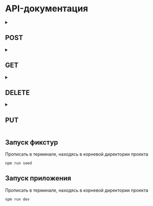 # API-документация

<details>
    <summary><h2>POST</h2></summary>
    
<details>
<summary>
    <h3><code>/users/register</code> - регистрация (создание) нового пользователя.</h3>
</summary>
    Тело запроса должно содержать поля в формате JSON:
    <ul>
        <li><b><code>email</code></b></li>
        <li><b><code>password</code></b></li>
    </ul>

**Возвращаемый ответ**
```json
{
    "success": true,
    "payload": {
        email: "exampe@gmail.com",
        id: 6,
        isEmailConfirmed: false,
        resetPasswordToken: null,
        role: "specialist", // Роль "specialist", назначается по умолчанию при регистрации
        token: "1ea13e66-1ff1-4c25-993f-7968a46d075c",
        username: "Специалист" // Имя пользователя по умолчанию "Специалист"
    }
}
```
</details>
<details>
<summary>
    <h3><code>/users/set_username</code> - изменение имени пользователя.</h3>
</summary>
    Этот запрос изменяет имя пользователя.

**Аутентификация:**
    Требуется заголовок авторизации с токеном.

<p>Тело запроса должно содержать поля в формате JSON:<p>
<ul>
  <li><b><code>username</code></b>: строка, содержащее новое имя пользователя. Не должно содержать цифр.</li>
</ul>

**Возможные ответы:**

**200 OK**: Успешное изменение имени пользователя.
```json
{
  "id": 1,
  "username": "Новое Имя",
  "email": "user@example.com",
  "role": "specialist"
}
```
- **400 Bad Request**: Неверный токен или неполные/некорректные данные.
```json
{
  "error": {
    "message": "Неверный токен или адрес электронной почты не подтвержден."
  }
}
```
- **401 Unauthorized**: Токен не предоставлен.
```json
{
  "error": {
    "message": "Unauthorized"
  }
}
```
- **500 Internal Server Error**: Ошибка на сервере при изменении имени пользователя.
```json
{
  "error": {
    "message": "Ошибка установки имени пользователя"
  }
}
```
</details>

<details>
<summary>
    <h3><code>/users/resend_confirmation</code> - повторная отправка письма для подтверждения регистрации.</h3>
</summary>
    Этот запрос повторно отправляет письмо для подтверждения регистрации на указанный email.

    Тело запроса должно содержать поля в формате JSON:
<ul>
  <li><b><code>email</code></b>: строка, содержащая email пользователя.</li>
</ul>

**Возможные ответы:**
- **200 OK**: Успешная повторная отправка письма.
```json
{
  "message": "Подтверждение повторно отправлено на вашу почту."
}
```
- **400 Bad Request**: Неверный адрес электронной почты.
```json
{
  "error": {
    "message": "Неверный адрес электронной почты."
  }
}
```
</details>

<details>
    <summary>
      <h3><code>/users/login</code> - аутентификация пользователя.</h3>
    </summary>

    Этот запрос выполняет аутентификацию пользователя по email и паролю.

Тело запроса должно содержать поля в формате JSON:
<ul>
  <li><b><code>email</code></b>: строка, содержащая email пользователя.</li>
  <li><b><code>password</code></b>: строка, содержащая пароль пользователя (минимум 8 символов).</li>
</ul>

**Возможные ответы:**
- **200 OK**: Успешная аутентификация пользователя.
```json
{
  "id": 1,
  "username": "User1",
  "email": "user1@example.com",
  "role": "specialist",
  "token": "some-jwt-token"
}
```
- **401 Unauthorized**: Неверные данные для входа.
```json
{
  "error": {
    "message": "Ошибка данных"
  }
}
```
- **500 Internal Server Error**: Ошибка на сервере при аутентификации пользователя.
```json
{
  "error": {
    "message": "Произошла ошибка при аутентификации"
  }
}
```
</details>

<details>
    <summary>
      <h3><code>/users/request_password_reset</code> - отправка ссылки для подтверждения сброса пароля.</h3>
    </summary>

    Этот запрос отправляет ссылку для сброса пароля на указанный email.

**Тело запроса:**
<ul>
  <li><b><code>email</code></b>: строка, содержащая email пользователя.</li>
</ul>

**Возможные ответы:**
- **200 OK**: Успешная отправка ссылки для сброса пароля.
```json
{
  "message": "Ссылка для сброса пароля отправлена на ваш email"
}
```
- **500 Internal Server Error**: Ошибка на сервере при отправке письма.
```json
{
  "error": {
    "message": "Сообщение об ошибке"
  }
}
```
</details>
<details>
    <summary>
      <h3><code>/users/resend_password_reset</code> - повторная отправка письма для сброса пароля.</h3>
    </summary>

    Этот запрос повторно отправляет ссылку для сброса пароля на указанный email.

**Тело запроса:**
<ul>
  <li><b><code>email</code></b>: строка, содержащая email пользователя.</li>
</ul>

**Возможные ответы:**
- **200 OK**: Успешная повторная отправка ссылки для сброса пароля.
```json
{
  "message": "Ссылка для сброса пароля повторно отправлена на ваш email"
}
```
- **500 Internal Server Error**: Ошибка на сервере при повторной отправке письма.
```json
{
  "error": {
    "message": "Сообщение об ошибке"
  }
}
```
</details>
<details>
    <summary>
      <h3><code>/reset_password/:token</code> - сброс пароля.</h3>
    </summary>

    Этот запрос выполняет сброс пароля пользователя по указанному токену.

**Параметры URL:**
<ul>
  <li><b><code>token</code></b>: строка, содержащая токен для сброса пароля.</li>
</ul>

**Тело запроса:**
<ul>
  <li><b><code>password</code></b>: строка, содержащая новый пароль пользователя.</li>
</ul>

**Возможные ответы:**
- **200 OK**: Успешный сброс пароля.
```json
{
  "message": "Пароль успешно изменен"
}
```
- **400 Bad Request**: Ошибка валидации данных запроса.
```json
{
  "errors": [
    {
      "property": "password",
      "constraints": {
        "isString": "Пароль должен быть строкой",
        "isNotEmpty": "Укажите пароль",
        "isStrongPassword": "Пароль должен иметь длину не менее 8 символов, содержать хотя бы одну заглавную букву, одну строчную букву, одну цифру и один специальный символ."
      }
    },
    {
      "property": "resetPasswordToken",
      "constraints": {
        "isString": "Токен должен быть строкой",
        "isNotEmpty": "Укажите токен"
      }
    }
  ]
}
```
- **500 Internal Server Error**: Ошибка на сервере при сбросе пароля.
```json
{
  "error": {
    "message": "Сообщение об ошибке"
  }
}
```
</details>

<details>
    <summary>
      <h3><code>/surveys</code> - создание нового опроса.</h3>
    </summary>

    Этот запрос создает новый опрос на основе предоставленных данных.

**Тело запроса:**
```json
{
  "userId": 1,
  "source": "example source" // не обязательное поле
}
```

**Возможные ответы:**
- **200 OK**: Успешное создание опроса, возвращает созданный опрос.
```json
{
  "id": 123,
  "userId": 1,
  "source": "example source",
  "createdAt": "2024-07-25T00:00:00.000Z"
}
```
- **400 Bad Request**: Неверные данные запроса.
```json
{
  "error": {
    "message": "Ошибка валидации данных"
  }
}
```
- **500 Internal Server Error**: Ошибка сервера при создании опроса.
```json
{
  "error": {
    "message": "Ошибка создания опроса"
  }
}
```
</details>

<details>
    <summary>
      <h3><code>/statistic/create</code> - создание новой статистики.</h3>
    </summary>

    Создает новую статистику на основе предоставленных данных.

**Тело запроса:**
```json
{
  "userId": 1,
  "datetime": "2024-07-25T00:00:00.000Z",
  "successCriteria": 80
}
```

**Возможные ответы:**
- **200 OK**: Успешное создание статистики.
```json
{
  "id": 1,
  "userId": 1,
  "datetime": "2024-07-25T00:00:00.000Z",
  "successCriteria": 80
}
```
- **400 Bad Request**: Неверные данные запроса.
```json
{
  "message": "Ошибка валидации данных",
  "detailedMessage": "Подробное сообщение об ошибке"
}
```
- **500 Internal Server Error**: Ошибка сервера при создании статистики.
```json
{
  "message": "Ошибка создания статистики",
  "detailedMessage": "Подробное сообщение об ошибке"
}
```
</details>

<details>
    <summary>
      <h3><code>/cards</code> - Создание новой карточки.</h3>
    </summary>

    Создает новую карточку. Поддерживает загрузку изображения и видео.

**Форма запроса:**
- `image` (файл): Изображение карточки.
- `video` (файл): Видео карточки.

**Тело запроса:**
```json
{
  "title": "Название карточки",
  "category": "Категория карточки"
}
```

**Возможные ответы:**
- **200 OK**: Успешное создание карточки.
```json
{
  "id": 1,
  "title": "Название карточки",
  "image": "filename.jpg",
  "video": "filename.mp4",
  "category": "Категория карточки"
}
```
- **400 Bad Request**: Ошибка валидации данных.
```json
{
  "message": "Ошибка валидации данных",
  "detailedMessage": "Подробное сообщение об ошибке"
}
```
- **500 Internal Server Error**: Ошибка при создании карточки.
```json
{
  "message": "Ошибка создания карточки",
  "detailedMessage": "Подробное сообщение об ошибке"
}
```
</details>

</details>

<details>
<summary><h2>GET</h2></summary>
<details>
<summary>
    <h3><code>/users</code> - возвращает список пользователей.</h3>
</summary>
    Этот запрос возвращает список всех пользователей.
    
**Возможные ответы:**

- **200 OK**: Успешное получение списка пользователей.
```json
    [
      {
        "id": 1,
        "username": "User1",
        "email": "user1@example.com",
        "role": "specialist"
      },
      {
        "id": 2,
        "username": "User2",
        "email": "user2@example.com",
        "role": "admin"
      }
      // Пример структуры возвращаемых данных
    ]
```
</details>

<details>
<summary>
    <h3><code>/users/confirm/:token</code> - подтверждение email пользователя.</h3>
</summary>
        
    Этот запрос подтверждает email пользователя по токену.
<summary>
    Параметры URL:
    <b><code>token</code></b> - токен, отправленный на email пользователя.
</summary>
        
**Возможные ответы:**
<summary>

**200 OK**: Успешное подтверждение email.

**400 Bad Request**: Недействительная ссылка подтверждения.

**500 Internal Server Error**: Ошибка на сервере при подтверждении email.
```json
{
    "error": { "message": "Ошибка подтверждения электронной почты" }
}
```
</details>
<details>
    <summary>
      <h3><code>/users/find_by_email/:email</code> - поиск пользователя по почте.</h3>
    </summary>

    Этот запрос выполняет поиск пользователя по указанному email.

**Параметры URL:**
<ul>
  <li><b><code>email</code></b>: строка, содержащая email пользователя для поиска.</li>
</ul>

**Возможные ответы:**
- **200 OK**: Успешное получение данных пользователя.
```json
{
  "id": 1,
  "username": "Специалист",
  "email": "user1@example.com",
  "role": "specialist",
  "isEmailConfirmed": false, // Значение по дефолту - меняется на true после подтверждения почты пользователем
  "token": "1ea13e66-1ff1-4c25-993f-7968a46d075c",
  "resetPasswordToken": null
}
```
- **400 Bad Request**: Неверный адрес электронной почты.
```json
{
  "error": {
    "message": "Неверный адрес электронной почты."
  }
}
```
- **500 Internal Server Error**: Ошибка на сервере при поиске пользователя.
```json
{
  "error": {
    "message": "Ошибка поиска пользователя"
  }
}
```
</details>

<details>
    <summary>
      <h3><code>/users/find_by_reset_password_token/:token</code> - поиск пользователя по токену сброса пароля.</h3>
    </summary>
    
    Этот запрос выполняет поиск пользователя по указанному токену для сброса пароля.

**Параметры URL:**
<ul>
  <li><b><code>token</code></b>: строка, содержащая токен сброса пароля для поиска пользователя.</li>
</ul>

**Возможные ответы:**
- **200 OK**: Успешное получение данных пользователя.
```json
{
  "id": 1,
  "username": "Специалист",
  "email": "user1@example.com",
  "role": "specialist",
  "isEmailConfirmed": false,
  "token": "1ea13e66-1ff1-4c25-993f-7968a46d075c",
  "resetPasswordToken": "699adba5-fecc-4237-ae06-eeda8c63dcaa"
}
```
- **200 OK**: Пользователь с указанным токеном не найден.
```json
null
```
- **500 Internal Server Error**: Ошибка на сервере при поиске пользователя.
```json
{
  "error": {
    "message": "Ошибка поиска пользователя"
  }
}
```
</details>

<details>
    <summary>
      <h3><code>/users/auth/google</code> - аутентификация через Google.</h3>
    </summary>

    Этот запрос перенаправляет пользователя на страницу аутентификации Google для получения доступа к профилю и email.

**Возможные ответы:**
- **302 Found**: Перенаправление на страницу аутентификации Google.
</details>

<details>
    <summary>
      <h3><code>/users/auth/google/callback</code> - обработка обратного вызова после аутентификации через Google.</h3>
    </summary>

    Этот запрос обрабатывает ответ от Google после аутентификации.

**Возможные ответы:**
- **302 Found**: Перенаправление на страницу успеха с данными пользователя.
```json
{
  "redirect": "http://localhost:5173/auth/google/success?user=<USER_DATA>"
}
```
- **302 Found**: Перенаправление на главную страницу при ошибке аутентификации.
```json
{
  "redirect": "/"
}
```
</details>

<details>
    <summary>
      <h3><code>/statistic</code> - получение всех статистик.</h3>
    </summary>

    Возвращает список всех статистик.

**Возможные ответы:**
- **200 OK**: Успешное получение списка статистик.
```json
[
  {
    "id": 1,
    "userId": 1,
    "datetime": "2024-07-25T00:00:00.000Z",
    "successCriteria": 80
  },
  {
    "id": 2,
    "userId": 2,
    "datetime": "2024-07-25T00:00:00.000Z",
    "successCriteria": 90
  }
]
```
- **500 Internal Server Error**: Ошибка сервера при получении статистик.
```json
{
  "error": {
    "message": "Ошибка получения статистик"
  }
}
```
</details>

<details>
    <summary>
      <h3><code>/statistic/:id</code> - получение статистики по идентификатору.</h3>
    </summary>

    Возвращает статистику по заданному идентификатору.

**Параметры запроса:**
- `id` (number, обязательный): Идентификатор статистики.

**Возможные ответы:**
- **200 OK**: Успешное получение статистики.
```json
{
  "id": 1,
  "userId": 1,
  "datetime": "2024-07-25T00:00:00.000Z",
  "successCriteria": 80
}
```
- **400 Bad Request**: Статистика не найдена.
```json
{
  "message": "Statistic not found",
  "detailedMessage": "Подробное сообщение об ошибке"
}
```
- **500 Internal Server Error**: Ошибка сервера при получении статистики.
```json
{
  "message": "Ошибка получения статистики",
  "detailedMessage": "Подробное сообщение об ошибке"
}
```
</details>

<details>
    <summary>
      <h3><code>/cards</code> - Получение всех карточек по категории.</h3>
    </summary>

    Возвращает карточки, относящиеся к указанной категории.

**Параметры запроса:**
- `category` (string, обязательный): Категория карточек.

**Возможные ответы:**
- **200 OK**: Успешное получение карточек.
```json
[
  {
    "id": 1,
    "title": "Карточка 1",
    "image": "image1.jpg",
    "video": "video1.mp4",
    "category": "Категория 1"
  }
]
```
- **500 Internal Server Error**: Ошибка при получении карточек.
```json
{
  "message": "Ошибка получения карточек"
}
```
</details>

<details>
    <summary>
      <h3><code>/cards/all</code> - Получение всех карточек.</h3>
    </summary>

    Возвращает все карточки без фильтрации по категории.

**Возможные ответы:**
- **200 OK**: Успешное получение всех карточек.
```json
[
  {
    "id": 1,
    "title": "Карточка 1",
    "image": "image1.jpg",
    "video": "video1.mp4",
    "category": "Категория 1"
  }
]
```
- **500 Internal Server Error**: Ошибка при получении карточек.
```json
{
  "message": "Ошибка получения карточек"
}
```
</details>

 <details>
    <summary>
      <h3><code>/cards/show</code> - Получение карточек для игры "покажи".</h3>
    </summary>

    Возвращает карточки для игры "покажи", фильтруя по указанным категориям.

**Параметры запроса:**
- `category` (string[]): Массив категорий.

**Возможные ответы:**
- **200 OK**: Успешное получение карточек.
```json
[
  {
    "id": 1,
    "title": "Карточка 1",
    "image": "image1.jpg",
    "video": "video1.mp4",
    "category": "Категория 1"
  }
]
```
- **500 Internal Server Error**: Ошибка при получении карточек.
```json
{
  "message": "Ошибка получения карточек"
}
```
</details>

<details>
    <summary>
      <h3><code>/cards/:id</code> - Получение карточки по идентификатору.</h3>
    </summary>

    Возвращает карточку по указанному идентификатору.

**Параметры запроса:**
- `id` (number, обязательный): Идентификатор карточки.

**Возможные ответы:**
- **200 OK**: Успешное получение карточки.
```json
{
  "id": 1,
  "title": "Карточка 1",
  "image": "image1.jpg",
  "video": "video1.mp4",
  "category": "Категория 1"
}
```
- **400 Bad Request**: Карточка не найдена.
```json
{
  "message": "Card not found",
  "detailedMessage": "Подробное сообщение об ошибке"
}
```
- **500 Internal Server Error**: Ошибка при получении карточки.
```json
{
  "message": "Ошибка получения карточки",
  "detailedMessage": "Подробное сообщение об ошибке"
}
```
</details>

</details>

<details>
    <summary><h2>DELETE</h2></summary>
<details>
<summary>
  <h3><code>/users/logout</code> - выход пользователя.</h3>
</summary>

    Этот запрос выполняет выход пользователя из системы.

**Аутентификация:**
Требуется заголовок авторизации с токеном.

**Возможные ответы:**
- **200 OK**: Успешный выход пользователя из системы.
```json
{
  "message": "success"
}
```
- **500 Internal Server Error**: Ошибка на сервере при выходе пользователя.
```json
{
  "error": {
    "message": "Внутренняя ошибка сервера"
  }
}
```
</details>

<details>
    <summary>
      <h3><code>/statistic/delete/:id</code> - удаление статистики.</h3>
    </summary>

    Удаляет статистику по заданному идентификатору.
**Параметры запроса:**
- `id` (number, обязательный): Идентификатор статистики.

**Возможные ответы:**
- **200 OK**: Успешное удаление статистики.
```json
{
  "message": "Statistic deleted successfully"
}
```
- **400 Bad Request**: Статистика не найдена.
```json
{
  "message": "Statistic not found",
  "detailedMessage": "Подробное сообщение об ошибке"
}
```
- **500 Internal Server Error**: Ошибка сервера при удалении статистики.
```json
{
  "message": "Ошибка удаления статистики",
  "detailedMessage": "Подробное сообщение об ошибке"
}
```
</details>

<details>
    <summary>
      <h3><code>/cards/delete/:id</code> - Удаление карточки.</h3>
    </summary>

    Удаляет карточку по указанному идентификатору.

**Параметры запроса:**
- `id` (number, обязательный): Идентификатор карточки.

**Возможные ответы:**
- **200 OK**: Успешное удаление карточки.
```json
{
  "message": "Card deleted successfully"
}
```
- **400 Bad Request**: Карточка не найдена.
```json
{
  "message": "Card not found",
  "detailedMessage": "Подробное сообщение об ошибке"
}
```
- **500 Internal Server Error**: Ошибка при удалении карточки.
```json
{
  "message": "Ошибка удаления карточки",
  "detailedMessage": "Подробное сообщение об ошибке"
}
```
</details>

</details>

<details>
  <summary><h2>PUT</h2></summary>
<details>
    <summary>
      <h3><code>/statistic/update/:id</code> - обновление статистики.</h3>
    </summary>

    Обновляет статистику на основе предоставленных данных.

**Параметры запроса:**
- `id` (number, обязательный): Идентификатор статистики.

**Тело запроса:**
```json
{
  "userId": 1,
  "datetime": "2024-07-25T00:00:00.000Z",
  "successCriteria": 90
}
```

**Возможные ответы:**
- **200 OK**: Успешное обновление статистики.
```json
{
  "id": 1,
  "userId": 1,
  "datetime": "2024-07-25T00:00:00.000Z",
  "successCriteria": 90
}
```
- **400 Bad Request**: Неверные данные запроса или статистика не найдена.
```json
{
  "message": "Bad Request",
  "detailedMessage": "Подробное сообщение об ошибке"
}
```
- **500 Internal Server Error**: Ошибка сервера при обновлении статистики.
```json
{
  "message": "Ошибка обновления статистики",
  "detailedMessage": "Подробное сообщение об ошибке"
}
```
</details>

<details>
    <summary>
      <h3><code>/cards/update/:id</code> - Обновление карточки.</h3>
    </summary>

    Обновляет карточку по указанному идентификатору.

**Параметры запроса:**
- `id` (number, обязательный): Идентификатор карточки.

**Тело запроса:**
```json
{
  "title": "Новое название карточки",
  "category": "Новая категория карточки"
}
```

**Возможные ответы:**
- **200 OK**: Успешное обновление карточки.
```json
{
  "id": 1,
  "title": "Новое название карточки",
  "image": "filename.jpg",
  "video": "filename.mp4",
  "category": "Новая категория карточки"
}
```
- **400 Bad Request**: Ошибка валидации данных или карточка не найдена.
```json
{
  "message": "Bad Request",
  "detailedMessage": "Подробное сообщение об ошибке"
}
```
- **500 Internal Server Error**: Ошибка при обновлении карточки.
```json
{
  "message": "Ошибка обновления карточки",
  "detailedMessage": "Подробное сообщение об ошибке"
}
```
</details>

</details>


## Запуск фикстур

Прописать в терминале, находясь в корневой директории проекта
```
npm run seed
```


## Запуск приложения

Прописать в терминале, находясь в корневой директории проекта
```
npm run dev
```
